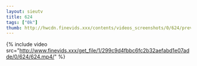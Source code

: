 ```yaml
--- 
layout: sieutv
title: 624
tags: ["0k"]
thumb: http://hwcdn.finevids.xxx/contents/videos_screenshots/0/624/preview.mp4.jpg
---
```

{% include video src="http://www.finevids.xxx/get_file/1/299c9d4fbbc6fc2b32aefabd1e07adde/0/624/624.mp4/" %} 
